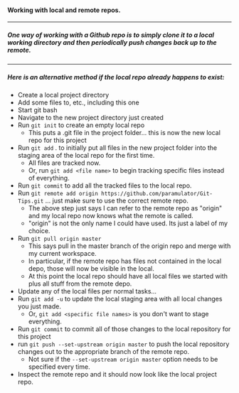 #### Working with local and remote repos.

***

##### One way of working with a Github repo is to simply clone it to a local working directory and then periodically push changes back up to the remote.

***

##### Here is an alternative method if the local repo already happens to exist:  
* Create a local project directory
* Add some files to, etc., including this one
* Start git bash
* Navigate to the new project directory just created
* Run `git init` to create an empty local repo
    + This puts a .git file in the project folder...  this is now the new local repo for this project
* Run `git add` . to initially put all files in the new project folder into the staging area of the local repo for the first time.
    + All files are tracked now.
    + Or, run `git add <file name>` to begin tracking specific files instead of everything.
* Run `git commit` to add all the tracked files to the local repo.
* Run `git remote add origin https://github.com/paramulator/Git-Tips.git` ... just make sure to use the correct remote repo.
    + The above step just says I can refer to the remote repo as "origin" and my local repo now knows what the remote is called.
    + "origin" is not the only name I could have used.  Its just a label of my choice.
* Run `git pull origin master`
    + This says pull in the master branch of the origin repo and merge with my current workspace.
    + In particular, if the remote repo has files not contained in the local depo, those will now be visible in the local.
    + At this point the local repo should have all local files we started with plus all stuff from the remote depo.
* Update any of the local files per normal tasks...
* Run `git add -u` to update the local staging area with all local changes you just made.
    + Or, `git add <specific file names>` is you don't want to stage everything.
* Run `git commit` to commit all of those changes to the local repository for this project
* run `git push --set-upstream origin master` to push the local repository changes out to the appropriate branch of the remote repo.
    + Not sure if the `--set-upstream origin master` option needs to be specified every time.  
* Inspect the remote repo and it should now look like the local project repo.
